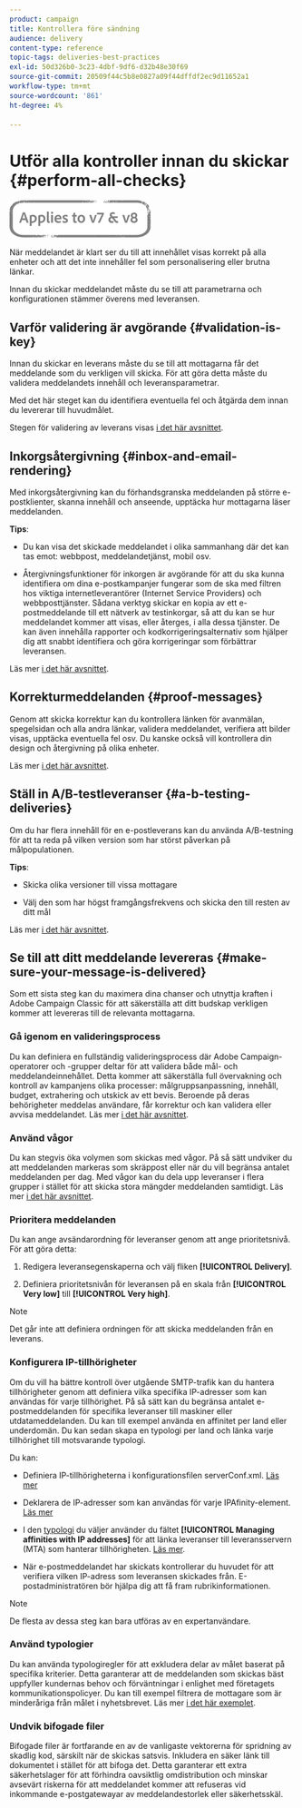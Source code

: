 ```yaml
---
product: campaign
title: Kontrollera före sändning
audience: delivery
content-type: reference
topic-tags: deliveries-best-practices
exl-id: 50d326b0-3c23-4dbf-9df6-d32b48e30f69
source-git-commit: 20509f44c5b8e0827a09f44dffdf2ec9d11652a1
workflow-type: tm+mt
source-wordcount: '861'
ht-degree: 4%

---
```


# Utför alla kontroller innan du skickar {#perform-all-checks}

![](../../assets/common.svg)

När meddelandet är klart ser du till att innehållet visas korrekt på alla enheter och att det inte innehåller fel som personalisering eller brutna länkar.

Innan du skickar meddelandet måste du se till att parametrarna och konfigurationen stämmer överens med leveransen.

## Varför validering är avgörande {#validation-is-key}

Innan du skickar en leverans måste du se till att mottagarna får det meddelande som du verkligen vill skicka. För att göra detta måste du validera meddelandets innehåll och leveransparametrar.

Med det här steget kan du identifiera eventuella fel och åtgärda dem innan du levererar till huvudmålet.

Stegen för validering av leverans visas [i det här avsnittet](steps-validating-the-delivery.md).

## Inkorgsåtergivning {#inbox-and-email-rendering}

Med inkorgsåtergivning kan du förhandsgranska meddelanden på större e-postklienter, skanna innehåll och anseende, upptäcka hur mottagarna läser meddelanden.

**Tips**:

* Du kan visa det skickade meddelandet i olika sammanhang där det kan tas emot: webbpost, meddelandetjänst, mobil osv.

* Återgivningsfunktioner för inkorgen är avgörande för att du ska kunna identifiera om dina e-postkampanjer fungerar som de ska med filtren hos viktiga internetleverantörer (Internet Service Providers) och webbposttjänster. Sådana verktyg skickar en kopia av ett e-postmeddelande till ett nätverk av testinkorgar, så att du kan se hur meddelandet kommer att visas, eller återges, i alla dessa tjänster. De kan även innehålla rapporter och kodkorrigeringsalternativ som hjälper dig att snabbt identifiera och göra korrigeringar som förbättrar leveransen.

Läs mer [i det här avsnittet](inbox-rendering.md).

## Korrekturmeddelanden {#proof-messages}

Genom att skicka korrektur kan du kontrollera länken för avanmälan, spegelsidan och alla andra länkar, validera meddelandet, verifiera att bilder visas, upptäcka eventuella fel osv. Du kanske också vill kontrollera din design och återgivning på olika enheter.

Läs mer [i det här avsnittet](steps-validating-the-delivery.md#sending-a-proof).

## Ställ in A/B-testleveranser {#a-b-testing-deliveries}

Om du har flera innehåll för en e-postleverans kan du använda A/B-testning för att ta reda på vilken version som har störst påverkan på målpopulationen.

**Tips**:

* Skicka olika versioner till vissa mottagare

* Välj den som har högst framgångsfrekvens och skicka den till resten av ditt mål

Läs mer [i det här avsnittet](get-started-a-b-testing.md).

## Se till att ditt meddelande levereras {#make-sure-your-message-is-delivered}

Som ett sista steg kan du maximera dina chanser och utnyttja kraften i Adobe Campaign Classic för att säkerställa att ditt budskap verkligen kommer att levereras till de relevanta mottagarna.

### Gå igenom en valideringsprocess

Du kan definiera en fullständig valideringsprocess där Adobe Campaign-operatorer och -grupper deltar för att validera både mål- och meddelandeinnehållet. Detta kommer att säkerställa full övervakning och kontroll av kampanjens olika processer: målgruppsanpassning, innehåll, budget, extrahering och utskick av ett bevis. Beroende på deras behörigheter meddelas användare, får korrektur och kan validera eller avvisa meddelandet. Läs mer [i det här avsnittet](../../campaign/using/marketing-campaign-approval.md).

### Använd vågor

Du kan stegvis öka volymen som skickas med vågor. På så sätt undviker du att meddelanden markeras som skräppost eller när du vill begränsa antalet meddelanden per dag. Med vågor kan du dela upp leveranser i flera grupper i stället för att skicka stora mängder meddelanden samtidigt. Läs mer [i det här avsnittet](steps-sending-the-delivery.md#sending-using-multiple-waves).

### Prioritera meddelanden

Du kan ange avsändarordning för leveranser genom att ange prioritetsnivå. För att göra detta:

1. Redigera leveransegenskaperna och välj fliken **[!UICONTROL Delivery]**.

1. Definiera prioritetsnivån för leveransen på en skala från **[!UICONTROL Very low]** till **[!UICONTROL Very high]**.

>[!NOTE]
>
>Det går inte att definiera ordningen för att skicka meddelanden från en leverans.

### Konfigurera IP-tillhörigheter

Om du vill ha bättre kontroll över utgående SMTP-trafik kan du hantera tillhörigheter genom att definiera vilka specifika IP-adresser som kan användas för varje tillhörighet. På så sätt kan du begränsa antalet e-postmeddelanden för specifika leveranser till maskiner eller utdatameddelanden. Du kan till exempel använda en affinitet per land eller underdomän. Du kan sedan skapa en typologi per land och länka varje tillhörighet till motsvarande typologi.

Du kan:

* Definiera IP-tillhörigheterna i konfigurationsfilen serverConf.xml. [Läs mer](../../installation/using/configuring-campaign-server.md#managing-outbound-smtp-traffic-with-affinities)

* Deklarera de IP-adresser som kan användas för varje IPAfinity-element. [Läs mer](../../installation/using/email-deliverability.md#list-of-ip-addresses-to-use)

* I den [typologi](../../campaign-opt/using/about-campaign-typologies.md) du väljer använder du fältet **[!UICONTROL Managing affinities with IP addresses]** för att länka leveranser till leveransservern (MTA) som hanterar tillhörigheten. [Läs mer](../../campaign-opt/using/applying-rules.md#control-outgoing-smtp-traffic).

* När e-postmeddelandet har skickats kontrollerar du huvudet för att verifiera vilken IP-adress som leveransen skickades från. E-postadministratören bör hjälpa dig att få fram rubrikinformationen.

>[!NOTE]
>
>De flesta av dessa steg kan bara utföras av en expertanvändare.

### Använd typologier

Du kan använda typologiregler för att exkludera delar av målet baserat på specifika kriterier. Detta garanterar att de meddelanden som skickas bäst uppfyller kundernas behov och förväntningar i enlighet med företagets kommunikationspolicyer. Du kan till exempel filtrera de mottagare som är minderåriga från målet i nyhetsbrevet. Läs mer [i det här exemplet](../../campaign-opt/using/filtering-rules.md).

### Undvik bifogade filer

Bifogade filer är fortfarande en av de vanligaste vektorerna för spridning av skadlig kod, särskilt när de skickas satsvis. Inkludera en säker länk till dokumentet i stället för att bifoga det. Detta garanterar ett extra säkerhetslager för att förhindra oavsiktlig omdistribution och minskar avsevärt riskerna för att meddelandet kommer att refuseras vid inkommande e-postgatewayar av meddelandestorlek eller säkerhetsskäl.
